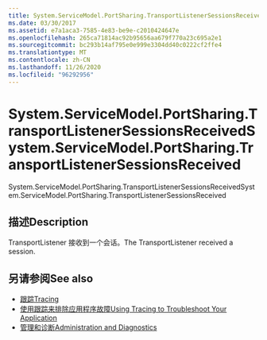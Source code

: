 ```yaml
---
title: System.ServiceModel.PortSharing.TransportListenerSessionsReceived
ms.date: 03/30/2017
ms.assetid: e7a1aca3-7585-4e83-be9e-c2010424647e
ms.openlocfilehash: 265ca71814ac92b95656aa679f770a23c695a2e1
ms.sourcegitcommit: bc293b14af795e0e999e3304dd40c0222cf2ffe4
ms.translationtype: MT
ms.contentlocale: zh-CN
ms.lasthandoff: 11/26/2020
ms.locfileid: "96292956"
---
```

# <a name="systemservicemodelportsharingtransportlistenersessionsreceived"></a><span data-ttu-id="d2d8d-102">System.ServiceModel.PortSharing.TransportListenerSessionsReceived</span><span class="sxs-lookup"><span data-stu-id="d2d8d-102">System.ServiceModel.PortSharing.TransportListenerSessionsReceived</span></span>

<span data-ttu-id="d2d8d-103">System.ServiceModel.PortSharing.TransportListenerSessionsReceived</span><span class="sxs-lookup"><span data-stu-id="d2d8d-103">System.ServiceModel.PortSharing.TransportListenerSessionsReceived</span></span>  
  
## <a name="description"></a><span data-ttu-id="d2d8d-104">描述</span><span class="sxs-lookup"><span data-stu-id="d2d8d-104">Description</span></span>  

 <span data-ttu-id="d2d8d-105">TransportListener 接收到一个会话。</span><span class="sxs-lookup"><span data-stu-id="d2d8d-105">The TransportListener received a session.</span></span>  
  
## <a name="see-also"></a><span data-ttu-id="d2d8d-106">另请参阅</span><span class="sxs-lookup"><span data-stu-id="d2d8d-106">See also</span></span>

- [<span data-ttu-id="d2d8d-107">跟踪</span><span class="sxs-lookup"><span data-stu-id="d2d8d-107">Tracing</span></span>](index.md)
- [<span data-ttu-id="d2d8d-108">使用跟踪来排除应用程序故障</span><span class="sxs-lookup"><span data-stu-id="d2d8d-108">Using Tracing to Troubleshoot Your Application</span></span>](using-tracing-to-troubleshoot-your-application.md)
- [<span data-ttu-id="d2d8d-109">管理和诊断</span><span class="sxs-lookup"><span data-stu-id="d2d8d-109">Administration and Diagnostics</span></span>](../index.md)

